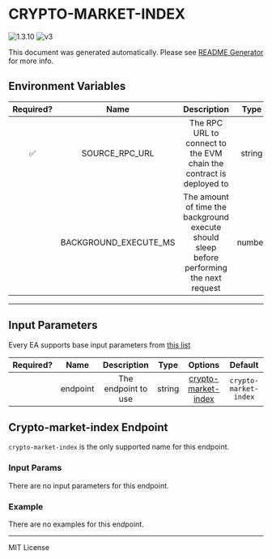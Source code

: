 # CRYPTO-MARKET-INDEX

![1.3.10](https://img.shields.io/github/package-json/v/smartcontractkit/external-adapters-js?filename=packages/sources/crypto-market-index/package.json) ![v3](https://img.shields.io/badge/framework%20version-v3-blueviolet)

This document was generated automatically. Please see [README Generator](../../scripts#readme-generator) for more info.

## Environment Variables

| Required? |         Name          |                                        Description                                        |  Type  | Options | Default |
| :-------: | :-------------------: | :---------------------------------------------------------------------------------------: | :----: | :-----: | :-----: |
|    ✅     |    SOURCE_RPC_URL     |            The RPC URL to connect to the EVM chain the contract is deployed to            | string |         |         |
|           | BACKGROUND_EXECUTE_MS | The amount of time the background execute should sleep before performing the next request | number |         | `10000` |

---

## Input Parameters

Every EA supports base input parameters from [this list](https://github.com/smartcontractkit/ea-framework-js/blob/main/src/config/index.ts)

| Required? |   Name   |     Description     |  Type  |                       Options                        |        Default        |
| :-------: | :------: | :-----------------: | :----: | :--------------------------------------------------: | :-------------------: |
|           | endpoint | The endpoint to use | string | [crypto-market-index](#crypto-market-index-endpoint) | `crypto-market-index` |

## Crypto-market-index Endpoint

`crypto-market-index` is the only supported name for this endpoint.

### Input Params

There are no input parameters for this endpoint.

### Example

There are no examples for this endpoint.

---

MIT License
